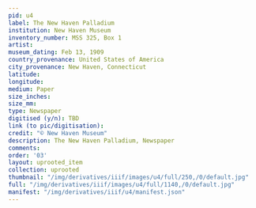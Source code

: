 ```yaml
---
pid: u4
label: The New Haven Palladium
institution: New Haven Museum
inventory_number: MSS 325, Box 1
artist:
museum_dating: Feb 13, 1909
country_provenance: United States of America
city_provenance: New Haven, Connecticut
latitude:
longitude:
medium: Paper
size_inches:
size_mm:
type: Newspaper
digitised (y/n): TBD
link (to pic/digitisation):
credit: "© New Haven Museum"
description: The New Haven Palladium, Newspaper
comments:
order: '03'
layout: uprooted_item
collection: uprooted
thumbnail: "/img/derivatives/iiif/images/u4/full/250,/0/default.jpg"
full: "/img/derivatives/iiif/images/u4/full/1140,/0/default.jpg"
manifest: "/img/derivatives/iiif/u4/manifest.json"
---
```

